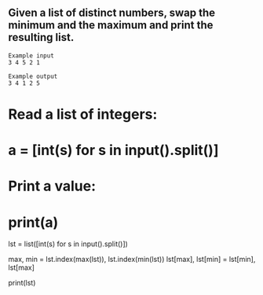 ## Given a list of distinct numbers, swap the minimum and the maximum and print the resulting list.
```
Example input
3 4 5 2 1

Example output
3 4 1 2 5
```

# Read a list of integers:
# a = [int(s) for s in input().split()]
# Print a value:
# print(a)
lst = list([int(s) for s in input().split()])

max, min = lst.index(max(lst)), lst.index(min(lst))
lst[max], lst[min] = lst[min], lst[max]

print(lst)
